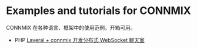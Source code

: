 # Examples and tutorials for CONNMIX

CONNMIX 在各种语言、框架中的使用范例，开箱可用。

- PHP [Laveral + connmix 开发分布式 WebSocket 聊天室](laveral-chat)
